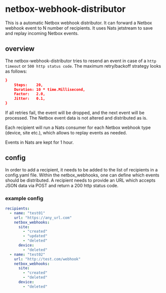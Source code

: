 # netbox-webhook-distributor
This is a automatic Netbox webhook distributor. It can forward a Netbox webhook event to N number of recipients.
It uses Nats jetstream to save and replay incoming Netbox events.

## overview
The netbox-webhook-distributor tries to resend an event in case of a ```http timeout``` or ```500 http status code```. The maximum retry/backoff strategy looks as follows:
```json
}
    Steps:    20,
    Duration: 10 * time.Millisecond,
    Factor:   2.0,
    Jitter:   0.1,
}
```
If all retries fail, the event will be dropped, and the next event will be processed. 
The Netbox event data is not altered and distributed as is.

Each recipient will run a Nats consumer for each Netbox webhook type (device, site etc.), which allows to replay events as needed.

Events in Nats are kept for 1 hour.

## config
In order to add a recipient, it needs to be added to the list of recipients in a config.yaml file. Within the netbox_webhooks, one can define which events should be distributed. A recipient needs to provide an URL which accepts JSON data via POST and return a 200 http status code.

### example config
```yaml
recipients:
  - name: "test01"
    url: "https://any_url.com"
    netbox_webhooks:
      site:
        - "created"
        - "updated"
        - "deleted"
      device:
        - "deleted"
  - name: "test02"
    url: "http://test.com/webhook"
    netbox_webhooks:
      site:
        - "created"
        - "deleted"
      device:
        - "deleted"
```